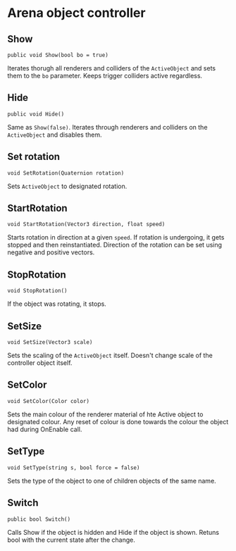 # Arena object controller
## Show
`public void Show(bool bo = true)`

Iterates thorugh all renderers and colliders of the `ActiveObject` and sets them to the `bo` parameter. Keeps trigger colliders active regardless.

## Hide
`public void Hide()`

Same as `Show(false)`. Iterates through renderers and colliders on the `ActiveObject` and disables them.

## Set rotation
`void SetRotation(Quaternion rotation)`

Sets `ActiveObject` to designated rotation.

## StartRotation
`void StartRotation(Vector3 direction, float speed)`

Starts rotation in direction at a given `speed`. If rotation is undergoing, it gets stopped and then reinstantiated. Direction of the rotation can be set using negative and positive vectors.

## StopRotation
`void StopRotation()`

If the object was rotating, it stops.

## SetSize
`void SetSize(Vector3 scale)`

Sets the scaling of the `ActiveObject` itself. Doesn't change scale of the controller object itself.

## SetColor
`void SetColor(Color color)`

Sets the main colour of the renderer material of hte Active object to designated colour. Any reset of colour is done towards the colour the object had during OnEnable call.

## SetType
`void SetType(string s, bool force = false)`

Sets the type of the object to one of children objects of the same name. 

## Switch
`public bool Switch()`

Calls Show if the object is hidden and Hide if the object is shown. Retuns bool with the current state after the change.
